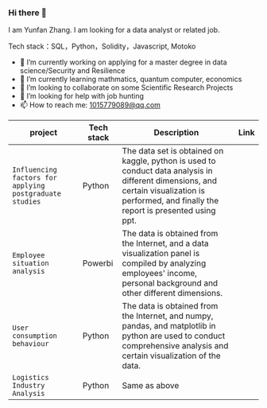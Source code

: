 ### Hi there 👋

I am Yunfan Zhang. I am looking for a data analyst or related job.

Tech stack：SQL，Python，Solidity，Javascript, Motoko

- 🔭 I’m currently working on applying for a master degree in data science/Security and Resilience
- 🌱 I’m currently learning mathmatics, quantum computer, economics
- 👯 I’m looking to collaborate on some Scientific Research Projects
- 🤔 I’m looking for help with job hunting
- 📫 How to reach me: 1015779089@qq.com

| project | Tech stack | Description | Link |
| --- | --- | --- | --- |
| `Influencing factors for applying postgraduate studies` | Python | The data set is obtained on kaggle, python is used to conduct data analysis in different dimensions, and certain visualization is performed, and finally the report is presented using ppt.
| `Employee situation analysis` | Powerbi | The data is obtained from the Internet, and a data visualization panel is compiled by analyzing employees' income, personal background and other different dimensions.
| `User consumption behaviour` | Python | The data is obtained from the Internet, and numpy, pandas, and matplotlib in python are used to conduct comprehensive analysis and certain visualization of the data.
| `Logistics Industry Analysis` | Python | Same as above
